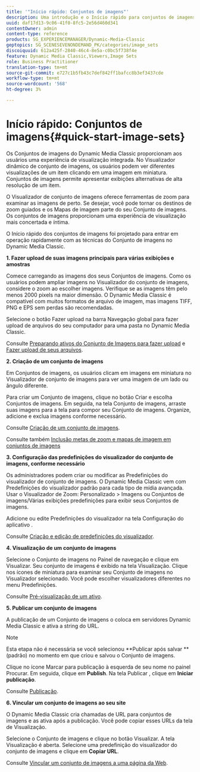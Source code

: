```yaml
---
title: '"Início rápido: Conjuntos de imagens"'
description: Uma introdução e o Início rápido para conjuntos de imagens para ajudá-lo a ativar e executar rapidamente com as técnicas do Conjunto de imagens.
uuid: daf17d13-9c06-41f0-8fc5-2e56d460d341
contentOwner: admin
content-type: reference
products: SG_EXPERIENCEMANAGER/Dynamic-Media-Classic
geptopics: SG_SCENESEVENONDEMAND_PK/categories/image_sets
discoiquuid: 612a425f-2840-46c4-8e5a-c0bc5f738f4e
feature: Dynamic Media Classic,Viewers,Image Sets
role: Business Practitioner
translation-type: tm+mt
source-git-commit: e727c1b5fb43c7def842ff1bafcc8b3ef3437cde
workflow-type: tm+mt
source-wordcount: '568'
ht-degree: 3%

---
```



# Início rápido: Conjuntos de imagens{#quick-start-image-sets}

Os Conjuntos de imagens do Dynamic Media Classic proporcionam aos usuários uma experiência de visualização integrada. No Visualizador dinâmico de conjunto de imagens, os usuários podem ver diferentes visualizações de um item clicando em uma imagem em miniatura. Conjuntos de imagens permite apresentar exibições alternativas de alta resolução de um item.

O Visualizador de conjunto de imagens oferece ferramentas de zoom para examinar as imagens de perto. Se desejar, você pode tornar os destinos de zoom guiados e os Mapas de imagem parte do seu Conjunto de imagens. Os conjuntos de imagens proporcionam uma experiência de visualização mais concertada e íntima.

O Início rápido dos conjuntos de imagens foi projetado para entrar em operação rapidamente com as técnicas do Conjunto de imagens no Dynamic Media Classic.

**1. Fazer upload de suas imagens principais para várias exibições e amostras**

Comece carregando as imagens dos seus Conjuntos de imagens. Como os usuários podem ampliar imagens no Visualizador do conjunto de imagens, considere o zoom ao escolher imagens. Verifique se as imagens têm pelo menos 2000 pixels na maior dimensão. O Dynamic Media Classic é compatível com muitos formatos de arquivo de imagem, mas imagens TIFF, PNG e EPS sem perdas são recomendadas.

Selecione o botão Fazer upload na barra Navegação global para fazer upload de arquivos do seu computador para uma pasta no Dynamic Media Classic.

Consulte [Preparando ativos do Conjunto de Imagens para fazer upload](preparing-image-set-assets-upload.md#preparing-image-set-assets-for-upload) e [Fazer upload de seus arquivos](uploading-files.md#uploading-your-files).

**2. Criação de um conjunto de imagens**

Em Conjuntos de imagens, os usuários clicam em imagens em miniatura no Visualizador de conjunto de imagens para ver uma imagem de um lado ou ângulo diferente.

Para criar um Conjunto de imagens, clique no botão Criar e escolha Conjuntos de imagens. Em seguida, na tela Conjunto de imagens, arraste suas imagens para a tela para compor seu Conjunto de imagens. Organize, adicione e exclua imagens conforme necessário.

Consulte [Criação de um conjunto de imagens](creating-image-set.md#creating-an-image-set).

Consulte também [Inclusão metas de zoom e mapas de imagem em conjuntos de imagens](including-zoom-targets-image-maps.md#including-zoom-targets-and-image-maps-in-image-sets)

**3. Configuração das predefinições do visualizador do conjunto de imagens, conforme necessário**

Os administradores podem criar ou modificar as Predefinições do visualizador de conjunto de imagens. O Dynamic Media Classic vem com Predefinições do visualizador padrão para cada tipo de mídia avançada. Usar o Visualizador de Zoom: Personalizado > Imagens ou Conjuntos de imagens/Várias exibições predefinições para exibir seus Conjuntos de imagens.

Adicione ou edite Predefinições do visualizador na tela Configuração do aplicativo .

Consulte [Criação e edição de predefinições do visualizador](application-setup.md#adding-and-editing-viewer-presets).

**4. Visualização de um conjunto de imagens**

Selecione o Conjunto de imagens no Painel de navegação e clique em Visualizar. Seu conjunto de imagens é exibido na tela Visualização. Clique nos ícones de miniatura para examinar seu Conjunto de imagens no Visualizador selecionado. Você pode escolher visualizadores diferentes no menu Predefinições.

Consulte [Pré-visualização de um ativo](previewing-asset.md#previewing-an-asset).

**5. Publicar um conjunto de imagens**

A publicação de um Conjunto de imagens o coloca em servidores Dynamic Media Classic e ativa a string do URL.

>[!NOTE]
>
>Esta etapa não é necessária se você selecionou **Publicar após salvar **(padrão) no momento em que criou e salvou o Conjunto de imagens.

Clique no ícone Marcar para publicação à esquerda de seu nome no painel Procurar. Em seguida, clique em **Publish**. Na tela Publicar , clique em **Iniciar publicação**.

Consulte [Publicação](publishing-files.md#publishing-files).

**6. Vincular um conjunto de imagens ao seu site**

O Dynamic Media Classic cria chamadas de URL para conjuntos de imagens e as ativa após a publicação. Você pode copiar esses URLs da tela de Visualização.

Selecione o Conjunto de imagens e clique no botão Visualizar. A tela Visualização é aberta. Selecione uma predefinição do visualizador do conjunto de imagens e clique em **Copiar URL**.

Consulte [Vincular um conjunto de imagens a uma página da Web](linking-image-set-web-page.md#linking-an-image-set-to-a-web-page).
